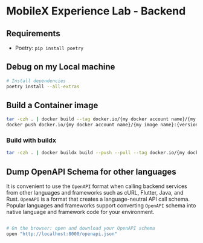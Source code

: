 # MobileX Experience Lab - Backend

## Requirements

- Poetry: `pip install poetry`

## Debug on my Local machine

```bash
# Install dependencies
poetry install --all-extras

```

## Build a Container image

```bash
tar -czh . | docker build --tag docker.io/{my docker account name}/{my image name}:{version} -
docker push docker.io/{my docker account name}/{my image name}:{version}
```

### Build with buildx

```bash
tar -czh . | docker buildx build --push --pull --tag docker.io/{my docker account name}/{my image name}:{version} -

```

## Dump OpenAPI Schema for other languages

It is convenient to use the `OpenAPI` format when calling backend services from other languages and frameworks such as cURL, Flutter, Java, and Rust.
`OpenAPI` is a format that creates a language-neutral API call schema.
Popular languages and frameworks support converting `OpenAPI` schema into native language and framework code for your environment.

```bash

# On the browser: open and download your OpenAPI schema
open "http://localhost:8000/openapi.json"
```
